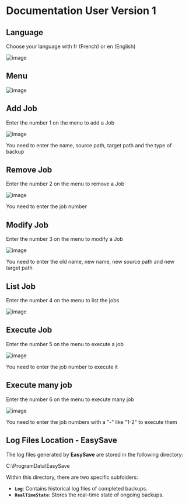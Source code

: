 # Documentation User Version 1



## Language

Choose your language with fr (French) or en (English)

![image](https://github.com/user-attachments/assets/545db148-c381-4d19-987c-3435f28fc002)

## Menu

![image](https://github.com/user-attachments/assets/502dceb6-4b75-4a8f-855e-baf525f81e65)

## Add Job

Enter the number 1 on the menu to add a Job

![image](https://github.com/user-attachments/assets/73f7ddd8-f761-4b78-a91b-53707d9c728d)

You need to enter the name, source path, target path and the type of backup 

## Remove Job

Enter the number 2 on the menu to remove a Job

![image](https://github.com/user-attachments/assets/7f32af52-94af-4246-ae62-f32828123087)

You need to enter the job number

## Modify Job

Enter the number 3 on the menu to modify a Job 

![image](https://github.com/user-attachments/assets/ea23f229-b953-484d-8249-f7ee9209e2c7)

You need to enter the old name, new name, new source path and new target path

## List Job

Enter the number 4 on the menu to list the jobs

![image](https://github.com/user-attachments/assets/2440ff35-0ddb-4d23-a3bf-2bb50abc5f23)

## Execute Job

Enter the number 5 on the menu to execute a job

![image](https://github.com/user-attachments/assets/f1c9a6ce-567b-4daf-9388-8bf743c73330)

You need to enter the job number to execute it

## Execute many job

Enter the number 6 on the menu to execute many job

![image](https://github.com/user-attachments/assets/12c9aea5-fc24-45b3-b563-dac212420a81)

You need to enter the job numbers with a "-" like "1-2" to execute them


## Log Files Location - EasySave

The log files generated by **EasySave** are stored in the following directory:

C:\ProgramData\EasySave

Within this directory, there are two specific subfolders:

- **`Log`**: Contains historical log files of completed backups.
- **`RealTimeState`**: Stores the real-time state of ongoing backups.








